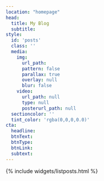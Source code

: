 ```yaml
---
location: "homepage"
head:
  title: My Blog
  subtitle:
style:
  id: 'posts'
  class: ''
  media:
    img:
      url_path:
      pattern: false
      parallax: true
      overlay: null
      blur: false
    video:
      url_path: null
      type: null  
      posterurl_path: null  
  sectioncolor: ''
  tint_color: 'rgba(0,0,0,0.0)'  
cta:
  headline:
  btnText:
  btnType:
  btnLink:
  subtext:
---
```

<div id="asird-badge-container"></div>

{% include widgets/listposts.html %}
